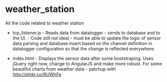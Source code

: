weather_station
===============

All the code related to weather station


* tcp_listener.js - Reads data from datalogger - sends to database and to the UI. - Code still not ideal - must be able to update the logic of sensor data parsing and database insert based on the channel definition in datalogger configuration so that the change is reflected everywhere.  
          
* index.html - Displays the sensor data after some bootstraping. Uses jQuery right now, change to AngularJS and make more robust. For some beautiful charts from weather data - patchup with http://plnkr.co/6UWhFe

